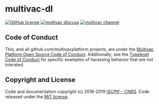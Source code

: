 # multivac-dl
[![GitHub license](https://img.shields.io/badge/license-MIT-blue.svg)](https://github.com/multivacplatform/multivac-dl/blob/master/LICENSE) [![multivac discuss](https://img.shields.io/badge/multivac-discuss-ff69b4.svg)](https://discourse.iscpif.fr/c/multivac) [![multivac channel](https://img.shields.io/badge/multivac-chat-ff69b4.svg)](https://chat.iscpif.fr/channel/multivac)

## Code of Conduct

This, and all github.com/multivacplatform projects, are under the [Multivac Platform Open Source Code of Conduct](https://github.com/multivacplatform/code-of-conduct/blob/master/code-of-conduct.md). Additionally, see the [Typelevel Code of Conduct](http://typelevel.org/conduct) for specific examples of harassing behavior that are not tolerated.

## Copyright and License

Code and documentation copyright (c) 2018-2019 [ISCPIF - CNRS](http://iscpif.fr). Code released under the [MIT license](https://github.com/multivacplatform/multivac-dl/blob/master/LICENSE). 
